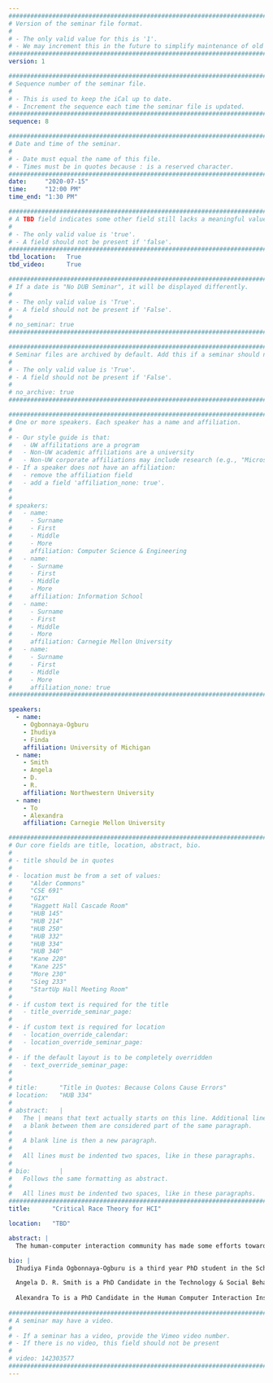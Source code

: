 ```yaml
---
################################################################################
# Version of the seminar file format.
#
# - The only valid value for this is '1'.
# - We may increment this in the future to simplify maintenance of old seminars.
################################################################################
version: 1

################################################################################
# Sequence number of the seminar file.
#
# - This is used to keep the iCal up to date.
# - Increment the sequence each time the seminar file is updated.
################################################################################
sequence: 8

################################################################################
# Date and time of the seminar.
#
# - Date must equal the name of this file.
# - Times must be in quotes because : is a reserved character.
################################################################################
date:     "2020-07-15"
time:     "12:00 PM"
time_end: "1:30 PM"

################################################################################
# A TBD field indicates some other field still lacks a meaningful value.
#
# - The only valid value is 'true'.
# - A field should not be present if 'false'.
################################################################################
tbd_location:   True
tbd_video:      True

################################################################################
# If a date is "No DUB Seminar", it will be displayed differently.
#
# - The only valid value is 'True'.
# - A field should not be present if 'False'.
#
# no_seminar: true
################################################################################

################################################################################
# Seminar files are archived by default. Add this if a seminar should not be.
#
# - The only valid value is 'True'.
# - A field should not be present if 'False'.
#
# no_archive: true
################################################################################

################################################################################
# One or more speakers. Each speaker has a name and affiliation.
#
# - Our style guide is that:
#   - UW affilitations are a program
#   - Non-UW academic affiliations are a university
#   - Non-UW corporate affiliations may include research (e.g., "Microsoft Research")
# - If a speaker does not have an affiliation:
#   - remove the affiliation field
#   - add a field 'affiliation_none: true'.
#
#
# speakers:
#   - name: 
#     - Surname
#     - First
#     - Middle
#     - More
#     affiliation: Computer Science & Engineering 
#   - name: 
#     - Surname
#     - First
#     - Middle
#     - More
#     affiliation: Information School 
#   - name: 
#     - Surname
#     - First
#     - Middle
#     - More
#     affiliation: Carnegie Mellon University 
#   - name:
#     - Surname
#     - First
#     - Middle
#     - More
#     affiliation_none: true
################################################################################

speakers:
  - name: 
    - Ogbonnaya-Ogburu
    - Ihudiya
    - Finda
    affiliation: University of Michigan
  - name: 
    - Smith
    - Angela
    - D.
    - R.
    affiliation: Northwestern University
  - name: 
    - To
    - Alexandra
    affiliation: Carnegie Mellon University

################################################################################
# Our core fields are title, location, abstract, bio.
#
# - title should be in quotes
#
# - location must be from a set of values:
#     "Alder Commons"
#     "CSE 691"
#     "GIX"
#     "Haggett Hall Cascade Room"
#     "HUB 145"
#     "HUB 214"
#     "HUB 250"
#     "HUB 332"
#     "HUB 334"
#     "HUB 340"
#     "Kane 220"
#     "Kane 225"
#     "More 230"
#     "Sieg 233"
#     "StartUp Hall Meeting Room"
#
# - if custom text is required for the title
#   - title_override_seminar_page:
#
# - if custom text is required for location
#   - location_override_calendar:
#   - location_override_seminar_page:
#
# - if the default layout is to be completely overridden
#   - text_override_seminar_page:
#
#
# title:      "Title in Quotes: Because Colons Cause Errors"
# location:   "HUB 334"
#
# abstract:   |
#   The | means that text actually starts on this line. Additional lines without
#   a blank between them are considered part of the same paragraph.
#
#   A blank line is then a new paragraph.
#
#   All lines must be indented two spaces, like in these paragraphs.
#
# bio:        |
#   Follows the same formatting as abstract.
#
#   All lines must be indented two spaces, like in these paragraphs.
################################################################################
title:      "Critical Race Theory for HCI"

location:   "TBD"

abstract: |
  The human-computer interaction community has made some efforts toward racial diversity, but the outcomes remain meager. We introduce critical race theory and adapt it for HCI to lay a theoretical basis for race-conscious efforts, both in research and within our community. Building on the theory’s original tenets, we argue that racism is pervasive in everyday socio-technical systems; that the HCI community is prone to "interest convergence", where concessions to inclusion require benefits to those in power; and that the neoliberal underpinnings of the technology industry itself propagate racism. Critical race theory uses storytelling as a means to upend deep-seated assumptions, and we relate several personal stories to highlight ongoing problems of race in HCI. The implications: all HCI research must be attuned to issues of race; participation of underrepresented minorities must be sought in all of our activities; and as a community, we cannot become comfortable while racial disparities exist.

bio: |
  Ihudiya Finda Ogbonnaya-Ogburu is a third year PhD student in the School of Information at University of Michigan. She is interested in understanding the impact of technology on low-income African Americans across the United States. She recognizes the great diversity of this community, and enjoys researching questions related to the intersection of race, class, and technology. Her current research focuses on the digital literacy development of individuals who were formerly incarcerated in the Detroit metropolitan area. She is an alumnus of Harvard Graduate School of Education and Rochester Institute of Technology. Prior to becoming a doctoral student, she has worked as a software engineer and product manager in various sectors of industry including Booz Allen Hamilton, Uplift Education Charter School, and the US. Department of State. Ihudiya Finda has published work at CHI and CSCW.

  Angela D. R. Smith is a PhD Candidate in the Technology & Social Behavior at Northwestern University. She is a designer and qualitative researcher who focuses on understanding and conceptualizing technology experiences that meet the information needs and practices of homeless emerging adults. Broadly, Angela's research leverages equitable design practices to give voice to vulnerable and marginalized populations. Her specific interests are finding ways to employ design as a catalyst to combat information poverty and provide socially responsible technology experiences. Currently, Angela conducts qualitative and exploratory design inquiries by leveraging co-creation and community-based participatory research methods to understand the technology needs and experiences of marginalized individuals. She has published work at CHI and CSCW.
  
  Alexandra To is a PhD Candidate in the Human Computer Interaction Institute at Carnegie Mellon University. Her core research interests are in designing social technologies to empower people in vulnerable and marginalized contexts using qualitative methods to gather stories and participatory methods to design for the future. Her most recent research focuses on designing social technologies to empower support-seeking and coping with interpersonal racism. Alexandra is an activist, a critical race scholar, award-winning game designer, and an organizer of the Pittsburgh Racial Justice Summit. She previously received a B.S. and M.S. in Symbolic Systems from Stanford University. She has published work at CHI, CHI Play, DiGRA, FDG, UIST, CSCW, and DIS.
 
################################################################################
# A seminar may have a video.
#
# - If a seminar has a video, provide the Vimeo video number.
# - If there is no video, this field should not be present
#
# video: 142303577
################################################################################
---
```

